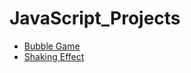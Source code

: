 # JavaScript_Projects

* <a href="https://bubble-game-js.netlify.app/"> Bubble Game </a>
* <a href="https://shaking-effect-js.netlify.app/"> Shaking Effect </a>
